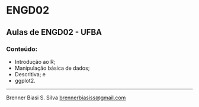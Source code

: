 # ENGD02
## Aulas de ENGD02 - UFBA

### Conteúdo:
- Introdução ao R;
- Manipulação básica de dados;
- Descritiva; e 
- ggplot2.


----
Brenner Biasi S. Silva
brennerbiasiss@gmail.com
